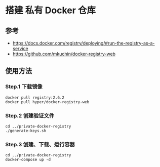 # 搭建 私有 Docker 仓库

## 参考
- https://docs.docker.com/registry/deploying/#run-the-registry-as-a-service
- https://github.com/mkuchin/docker-registry-web

## 使用方法

### Step.1 下载镜像

``` shell
docker pull registry:2.6.2
docker pull hyper/docker-registry-web
```

### Step.2 创建验证文件

``` shell
cd ../private-docker-registry
./generate-keys.sh
```

### Step.3 创建、下载、运行容器

``` shell
cd ../private-docker-registry
docker-compose up -d
```
